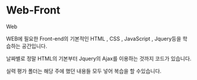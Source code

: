 # Web-Front
Web


WEB에 필요한 Front-end의 기본적인
HTML , CSS , JavaScript , Jquery등을 학습하는 공간입니다.

날짜별로 정말 HTML의 기본부터 Jquery의 Ajax를 이용하는 것까지 코드가 있습니다.


실력 평가 폴더는 해당 주에 했던 내용들 모두 넣어 복습을 할  수있습니다.
